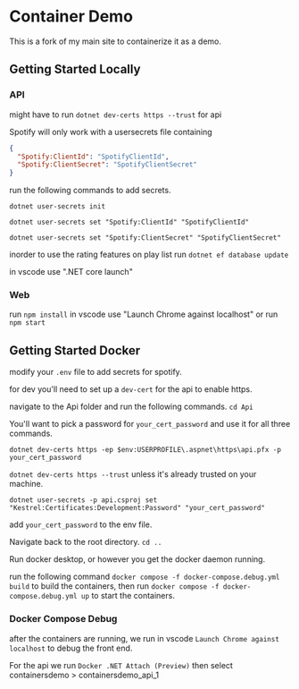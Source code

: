 # Container Demo
This is a fork of my main site to containerize it as a demo. 


## Getting Started Locally

### API
might have to run `dotnet dev-certs https --trust` for api

Spotify will only work with a usersecrets file containing 

```json
{
  "Spotify:ClientId": "SpotifyClientId",
  "Spotify:ClientSecret": "SpotifyClientSecret"
}
```

run the following commands to add secrets.

`dotnet user-secrets init`

`dotnet user-secrets set "Spotify:ClientId" "SpotifyClientId"`

`dotnet user-secrets set "Spotify:ClientSecret" "SpotifyClientSecret"`

inorder to use the rating features on play list run `dotnet ef database update`

in vscode use ".NET core launch"


### Web
run `npm install`
in vscode use "Launch Chrome against localhost" or run `npm start` 





## Getting Started Docker

modify your `.env` file to add secrets for spotify.

for dev you'll need to set up a `dev-cert` for the api to enable https.

navigate to the Api folder and run the following commands. `cd Api` 

You'll want to pick a password for `your_cert_password` and use it for all three commands.

`dotnet dev-certs https -ep $env:USERPROFILE\.aspnet\https\api.pfx -p your_cert_password`

`dotnet dev-certs https --trust` unless it's already trusted on your machine.

`dotnet user-secrets -p api.csproj set "Kestrel:Certificates:Development:Password" "your_cert_password"`

add `your_cert_password` to the env file. 

Navigate back to the root directory. `cd ..`

Run docker desktop, or however you get the docker daemon running. 

run the following command `docker compose -f docker-compose.debug.yml build` to build the containers, then run `docker compose -f docker-compose.debug.yml up` to start the containers.

### Docker Compose Debug
after the containers are running, we run in vscode `Launch Chrome against localhost` to debug the front end.  

For the api we run `Docker .NET Attach (Preview)` then select containersdemo > containersdemo_api_1
